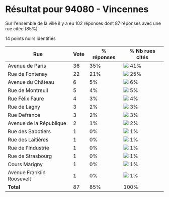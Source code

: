 # Résultat pour 94080 - Vincennes

Sur l'ensemble de la ville il y a eu 102 réponses dont 87 réponses avec une rue citée (85%)

14 points noirs identifiés

| Rue | Vote | % réponses | % Nb rues cités|
|-----|------|------------|----------------|
| Avenue de Paris | 36 | 35% | <img src="../../img/bar_41.gif" />&nbsp;41%|
| Rue de Fontenay | 22 | 21% | <img src="../../img/bar_25.gif" />&nbsp;25%|
| Avenue du Château | 6 | 5% | <img src="../../img/bar_6.gif" />&nbsp;6%|
| Rue de Montreuil | 5 | 4% | <img src="../../img/bar_5.gif" />&nbsp;5%|
| Rue Félix Faure | 4 | 3% | <img src="../../img/bar_4.gif" />&nbsp;4%|
| Rue de Lagny | 3 | 2% | <img src="../../img/bar_3.gif" />&nbsp;3%|
| Rue Defrance | 3 | 2% | <img src="../../img/bar_3.gif" />&nbsp;3%|
| Avenue de la République | 2 | 1% | <img src="../../img/bar_2.gif" />&nbsp;2%|
| Rue des Sabotiers | 1 | 0% | <img src="../../img/bar_1.gif" />&nbsp;1%|
| Rue des Laitières | 1 | 0% | <img src="../../img/bar_1.gif" />&nbsp;1%|
| Rue de l'Industrie | 1 | 0% | <img src="../../img/bar_1.gif" />&nbsp;1%|
| Rue de Strasbourg | 1 | 0% | <img src="../../img/bar_1.gif" />&nbsp;1%|
| Cours Marigny | 1 | 0% | <img src="../../img/bar_1.gif" />&nbsp;1%|
| Avenue Franklin Roosevelt | 1 | 0% | <img src="../../img/bar_1.gif" />&nbsp;1%|
| **Total** | 87 | 85% | 100%|
